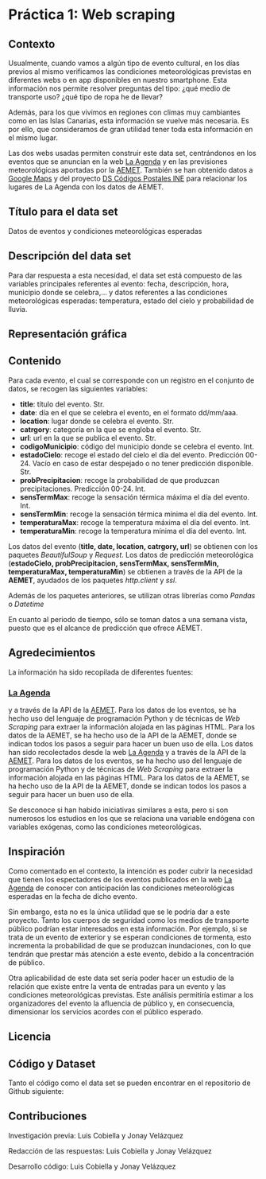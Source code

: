 # Práctica 1: Web scraping

## Contexto

Usualmente, cuando vamos a algún tipo de evento cultural, en los días previos al mismo verificamos las condiciones meteorológicas previstas en diferentes webs o en app disponibles en nuestro smartphone. Esta información nos permite resolver preguntas del tipo: ¿qué medio de transporte uso? ¿qué tipo de ropa he de llevar?

Además, para los que vivimos en regiones con climas muy cambiantes como en las Islas Canarias, esta información se vuelve más necesaria. Es por ello, que consideramos de gran utilidad tener toda esta información en el mismo lugar.

Las dos webs usadas permiten construir este data set, centrándonos en los eventos que se anuncian en la web [La Agenda](https://lagenda.org) y en las previsiones meteorológicas aportadas por la [AEMET](https://opendata.aemet.es/centrodedescargas/inicio).
También se han obtenido datos a [Google Maps](https://cloud.google.com/maps-platform/) y del proyecto [DS Códigos Postales INE](https://github.com/inigoflores/ds-codigos-postales-ine-es/) para relacionar los lugares de La Agenda con los datos de AEMET.


## Título para el data set

Datos de eventos y condiciones meteorológicas esperadas

## Descripción del data set

Para dar respuesta a esta necesidad, el data set está compuesto de las variables principales referentes al evento: fecha, descripción, hora, municipio donde se celebra,... y datos referentes a las condiciones meteorológicas esperadas: temperatura, estado del cielo y probabilidad de lluvia.

## Representación gráfica

## Contenido

Para cada evento, el cual se corresponde con un registro en el conjunto de datos, se recogen las siguientes variables:

* **title**: título del evento. Str.
* **date**: día en el que se celebra el evento, en el formato dd/mm/aaa.  
* **location**: lugar donde se celebra el evento. Str.
* **catrgory**: categoría en la que se engloba el evento. Str.  
* **url**: url en la que se publica el evento. Str. 
* **codigoMunicipio**: código del municipio donde se celebra el evento. Int.
* **estadoCielo**: recoge el estado del cielo el día del evento. Predicción 00-24. Vacío en caso de estar despejado o no tener predicción disponible. Str.
* **probPrecipitacion**: recoge la probabilidad de que produzcan precipitaciones. Predicción 00-24. Int.
* **sensTermMax**: recoge la sensación térmica máxima el día del evento. Int.
* **sensTermMin**: recoge la sensación térmica mínima el día del evento. Int.
* **temperaturaMax**: recoge la temperatura máxima el día del evento. Int.
* **temperaturaMin**: recoge la temperatura mínima el día del evento. Int.

Los datos del evento (**title, date, location, catrgory, url**) se obtienen con los paquetes *BeautifulSoup* y *Request*.
Los datos de predicción meteorológica (**estadoCielo, probPrecipitacion, sensTermMax, sensTermMin, temperaturaMax, temperaturaMin**) se obtienen a través de la API de la **AEMET**, ayudados de los paquetes *http.client* y *ssl*.

Además de los paquetes anteriores, se utilizan otras librerías como *Pandas* o *Datetime*

En cuanto al periodo de tiempo, sólo se toman datos a una semana vista, puesto que es el alcance de predicción que ofrece AEMET.

## Agredecimientos

La información ha sido recopilada de diferentes fuentes:

### [La Agenda](https://lagenda.org)
 y a través de la API de la [AEMET](https://opendata.aemet.es/dist/index.html?#!/predicciones-especificas/Predicci%C3%B3n_por_municipios_diaria_Tiempo_actual). Para los datos de los eventos, se ha hecho uso del lenguaje de programación Python y de técnicas de *Web Scraping* para extraer la información alojada en las páginas HTML. Para los datos de la AEMET, se ha hecho uso de la API de la AEMET, donde se indican todos los pasos a seguir para hacer un buen uso de ella.
Los datos han sido recolectados desde la web [La Agenda](https://lagenda.org) y a través de la API de la [AEMET](https://opendata.aemet.es/dist/index.html?#!/predicciones-especificas/Predicci%C3%B3n_por_municipios_diaria_Tiempo_actual). Para los datos de los eventos, se ha hecho uso del lenguaje de programación Python y de técnicas de *Web Scraping* para extraer la información alojada en las páginas HTML. Para los datos de la AEMET, se ha hecho uso de la API de la AEMET, donde se indican todos los pasos a seguir para hacer un buen uso de ella.

Se desconoce si han habido iniciativas similares a esta, pero si son numerosos los estudios en los que se relaciona una variable endógena con variables exógenas, como las condiciones meteorológicas.

## Inspiración

Como comentado en el contexto, la intención es poder cubrir la necesidad que tienen los espectadores de los eventos publicados en la web [La Agenda](https://lagenda.org) de conocer con anticipación las condiciones meteorológicas esperadas en la fecha de dicho evento.

Sin embargo, esta no es la única utilidad que se le podría dar a este proyecto. Tanto los cuerpos de seguridad como los medios de transporte público podrían estar interesados en esta información. Por ejemplo, si se trata de un evento de exterior y se esperan condiciones de tormenta, esto incrementa la probabilidad de que se produzcan inundaciones, con lo que tendrán que prestar más atención a este evento, debido a la concentración de público.

Otra aplicabilidad de este data set sería poder hacer un estudio de la relación que existe entre la venta de entradas para un evento y las condiciones meteorológicas previstas. Este análisis permitiría estimar a los organizadores del evento la afluencia de público y, en consecuencia, dimensionar los servicios acordes con el público esperado.


## Licencia

## Código y Dataset

Tanto el código como el data set se pueden encontrar en el repositorio de Github siguiente:

## Contribuciones

Investigación previa: Luis Cobiella y Jonay Velázquez

Redacción de las respuestas: Luis Cobiella y Jonay Velázquez

Desarrollo código: Luis Cobiella y Jonay Velázquez
